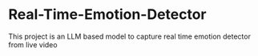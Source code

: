 # Real-Time-Emotion-Detector
This project is an LLM based model to capture real time emotion detector from live video
